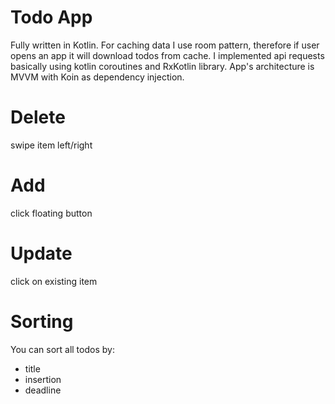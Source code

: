 # Todo App
Fully written in Kotlin. 
For caching data I use room pattern, therefore if user opens an app it will download todos from cache.
I implemented api requests basically using kotlin coroutines and RxKotlin library.
App's architecture is MVVM with Koin as dependency injection.

# Delete
swipe item left/right

# Add
click floating button 

# Update
click on existing item
 
# Sorting
You can sort all todos by:
- title
- insertion
- deadline
